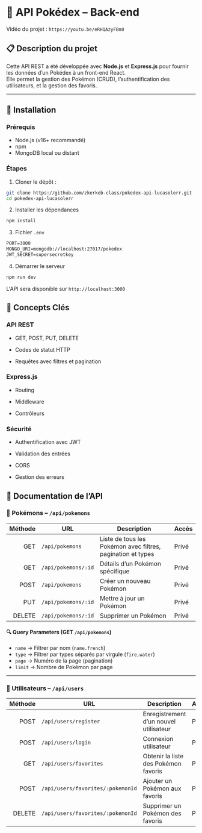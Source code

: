 # 🔧 API Pokédex – Back-end

Vidéo du projet : `https://youtu.be/eRHQAzyFBn0`

## 📋 Description du projet

Cette API REST a été développée avec **Node.js** et **Express.js** pour fournir les données d’un Pokédex à un front-end React.  
Elle permet la gestion des Pokémon (CRUD), l’authentification des utilisateurs, et la gestion des favoris.

---

## 🚀 Installation

### Prérequis

- Node.js (v16+ recommandé)
- npm
- MongoDB local ou distant

### Étapes

1. Cloner le dépôt :

```bash
git clone https://github.com/zkerkeb-class/pokedex-api-lucasolerr.git
cd pokedex-api-lucasolerr
```

2. Installer les dépendances
```sh
npm install
```

3. Fichier `.env`

```txt
PORT=3000
MONGO_URI=mongodb://localhost:27017/pokedex
JWT_SECRET=supersecretkey
```

4. Démarrer le serveur

```sh
npm run dev
```

L'API sera disponible sur `http://localhost:3000`

## 🔐 Concepts Clés

### API REST

- GET, POST, PUT, DELETE

- Codes de statut HTTP

- Requêtes avec filtres et pagination

### Express.js

- Routing

- Middleware

- Contrôleurs

### Sécurité

- Authentification avec JWT

- Validation des entrées

- CORS

- Gestion des erreurs

## 📑 Documentation de l’API

### 📁 Pokémons – `/api/pokemons`

| Méthode | URL                      | Description                          | Accès  |
|--------:|--------------------------|--------------------------------------|--------|
| GET     | `/api/pokemons`          | Liste de tous les Pokémon avec filtres, pagination et types | Privé  |
| GET     | `/api/pokemons/:id`      | Détails d’un Pokémon spécifique      | Privé  |
| POST    | `/api/pokemons`          | Créer un nouveau Pokémon             | Privé  |
| PUT     | `/api/pokemons/:id`      | Mettre à jour un Pokémon             | Privé  |
| DELETE  | `/api/pokemons/:id`      | Supprimer un Pokémon                 | Privé  |

#### 🔍 Query Parameters (GET `/api/pokemons`)

- `name` → Filtrer par nom (`name.french`)
- `type` → Filtrer par types séparés par virgule (`fire,water`)
- `page` → Numéro de la page (pagination)
- `limit` → Nombre de Pokémon par page

---

### 👤 Utilisateurs – `/api/users`

| Méthode | URL                                      | Description                          | Accès  |
|--------:|------------------------------------------|--------------------------------------|--------|
| POST    | `/api/users/register`                    | Enregistrement d’un nouvel utilisateur | Public |
| POST    | `/api/users/login`                       | Connexion utilisateur                | Public |
| GET     | `/api/users/favorites`                   | Obtenir la liste des Pokémon favoris | Privé  |
| POST    | `/api/users/favorites/:pokemonId`        | Ajouter un Pokémon aux favoris       | Privé  |
| DELETE  | `/api/users/favorites/:pokemonId`        | Supprimer un Pokémon des favoris     | Privé  |
